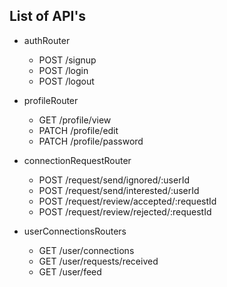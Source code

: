 ## List of API's
- authRouter
  - POST /signup
  - POST /login
  - POST /logout

- profileRouter
  - GET /profile/view
  - PATCH /profile/edit
  - PATCH /profile/password

- connectionRequestRouter
  - POST /request/send/ignored/:userId
  - POST /request/send/interested/:userId
  - POST /request/review/accepted/:requestId
  - POST /request/review/rejected/:requestId

- userConnectionsRouters
  - GET /user/connections
  - GET /user/requests/received
  - GET /user/feed

